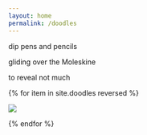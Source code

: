 ```yaml
---
layout: home
permalink: /doodles
---
```

<div class="boxes">

<div class="box box2">

dip pens and pencils

gliding over the Moleskine

to reveal not much

</div>

{% for item in site.doodles reversed %}

[![]({{item.thumbnail}})]({{item.url}})

{% endfor %}

</div>
